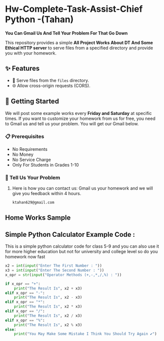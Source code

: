 # Hw-Complete-Task-Assist-Chief Python -(Tahan)
**You Can Gmail Us And Tell Your Problem For That Go Down**

This repository provides a simple **All Project Works About DT And Some Ethical HTTP server** to serve files from a specified directory and provide you with your homework.

## ✨ Features
- 📂 Serve files from the `files` directory.
- 🌐 Allow cross-origin requests (CORS).

## 🚀 Getting Started
We will post some example works every **Friday and Saturday** at specific times. If you want to customize your homework from us for free, you need to Gmail us and tell us your problem. You will get our Gmail below.

### 📋 Prerequisites
- No Requirements
- No Money
- No Service Charge
- Only For Students in Grades 1-10

### 📧 Tell Us Your Problem
1. Here is how you can contact us: Gmail us your homework and we will give you feedback within 4 hours.

   ```bash
   ktahan629@gmail.com
## Home Works Sample 
## Simple Python Calculator Example Code :
This is a simple python calculator code for class 5-9 and you can also use it for more higher education but not for university and college level so do you homework now fast 
```python
x2 = int(input("Enter The First Number : "))
x3 = int(input("Enter The Second Number : "))
x_opr = str(input("Operator Methods (+,-,*,/,%) : "))

if x_opr == "+":
    print("The Result Is", x2 + x3)
elif x_opr == "-":
    print("The Result Is", x2 - x3)
elif x_opr == "*":
    print("The Result Is", x2 * x3)
elif x_opr == "/":
    print("The Result Is", x2 / x3)
elif x_opr == "%":
    print("The Result Is", x2 % x3)
else:
    print("You May Make Some Mistake I Think You Should Try Again ✔️")
